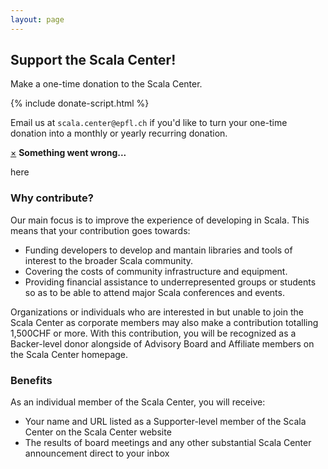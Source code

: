 ```yaml
---
layout: page
---
```


## Support the Scala Center!

Make a one-time donation to the Scala Center.

{% include donate-script.html %}

<div class="recurring"> Email us at <code
class="highlighter-rouge">scala.center@epfl.ch</code> if you'd like to turn your
one-time donation into a monthly or yearly recurring donation. </div>

<div id="charge-error" class="alert alert-danger" style="margin-top: 14px;">
  <a href="#" class="close" data-dismiss="alert" aria-label="close">&times;</a>
  <strong>Something went wrong...</strong>
  <p id="what-happened">here</p>
</div>

### Why contribute?

Our main focus is to improve the experience of developing in Scala. This means
that your contribution goes towards:

- Funding developers to develop and mantain libraries and tools of interest to the broader Scala community.
- Covering the costs of community infrastructure and equipment.
- Providing financial assistance to underrepresented groups or students so as to be able to attend major Scala conferences and events.

Organizations or individuals who are interested in but unable to join the Scala
Center as corporate members may also make a contribution totalling 1,500CHF or
more. With this contribution, you will be recognized as a Backer-level donor
alongside of Advisory Board and Affiliate members on the Scala Center homepage.


### Benefits

As an individual member of the Scala Center, you will receive:

- Your name and URL listed as a Supporter-level member of the Scala Center on the Scala Center website
- The results of board meetings and any other substantial Scala Center announcement direct to your inbox